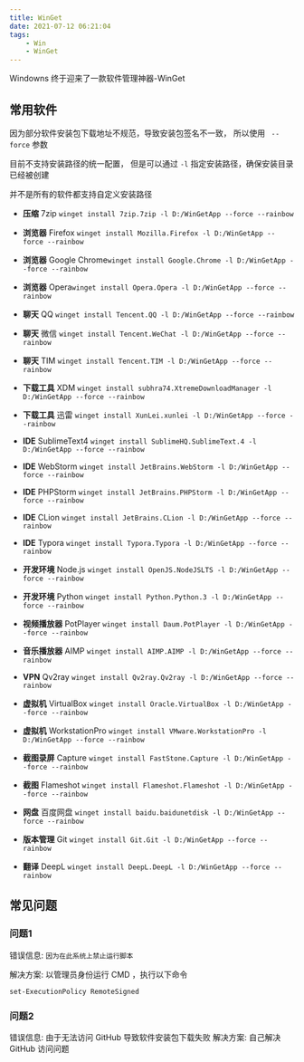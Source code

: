 ```yaml
---
title: WinGet
date: 2021-07-12 06:21:04
tags:
    - Win
    - WinGet
---
```


Windowns 终于迎来了一款软件管理神器-WinGet

<!-- more -->

## 常用软件

因为部分软件安装包下载地址不规范，导致安装包签名不一致， 所以使用 ` --force` 参数

目前不支持安装路径的统一配置， 但是可以通过 `-l` 指定安装路径，确保安装目录已经被创建

并不是所有的软件都支持自定义安装路径

- **压缩** 7zip `winget install 7zip.7zip -l D:/WinGetApp --force --rainbow`

- **浏览器**  Firefox `winget install Mozilla.Firefox -l D:/WinGetApp --force --rainbow`

- **浏览器**  Google Chrome`winget install Google.Chrome -l D:/WinGetApp --force --rainbow`

- **浏览器**  Opera`winget install Opera.Opera -l D:/WinGetApp --force --rainbow`

- **聊天** QQ `winget install Tencent.QQ -l D:/WinGetApp --force --rainbow`

- **聊天** 微信 `winget install Tencent.WeChat -l D:/WinGetApp --force --rainbow`

- **聊天** TIM `winget install Tencent.TIM -l D:/WinGetApp --force --rainbow`

- **下载工具** XDM `winget install subhra74.XtremeDownloadManager -l D:/WinGetApp --force --rainbow`

- **下载工具** 迅雷 `winget install XunLei.xunlei -l D:/WinGetApp --force --rainbow`

- **IDE** SublimeText4 `winget install SublimeHQ.SublimeText.4 -l D:/WinGetApp --force --rainbow`

- **IDE** WebStorm `winget install JetBrains.WebStorm -l D:/WinGetApp --force --rainbow`

- **IDE** PHPStorm `winget install JetBrains.PHPStorm -l D:/WinGetApp --force --rainbow`

- **IDE** CLion `winget install JetBrains.CLion -l D:/WinGetApp --force --rainbow`

- **IDE** Typora `winget install Typora.Typora -l D:/WinGetApp --force --rainbow`

- **开发环境** Node.js `winget install OpenJS.NodeJSLTS -l D:/WinGetApp --force --rainbow`

- **开发环境** Python `winget install Python.Python.3 -l D:/WinGetApp --force --rainbow`

- **视频播放器** PotPlayer `winget install Daum.PotPlayer -l D:/WinGetApp --force --rainbow`

- **音乐播放器**  AIMP `winget install AIMP.AIMP -l D:/WinGetApp --force --rainbow`

- **VPN** Qv2ray `winget install Qv2ray.Qv2ray -l D:/WinGetApp --force --rainbow`

- **虚拟机** VirtualBox `winget install Oracle.VirtualBox -l D:/WinGetApp --force --rainbow`

- **虚拟机** WorkstationPro `winget install VMware.WorkstationPro -l D:/WinGetApp --force --rainbow`

- **截图录屏** Capture `winget install FastStone.Capture -l D:/WinGetApp --force --rainbow`

- **截图**  Flameshot `winget install Flameshot.Flameshot -l D:/WinGetApp --force --rainbow`

- **网盘** 百度网盘 `winget install baidu.baidunetdisk -l D:/WinGetApp --force --rainbow`

- **版本管理** Git `winget install Git.Git -l D:/WinGetApp --force --rainbow`

- **翻译** DeepL `winget install DeepL.DeepL -l D:/WinGetApp --force --rainbow`

<!-- Vmware Workstation16 许可证密钥 -->
<!-- ZF3R0-FHED2-M80TY-8QYGC-NPKYF -->
<!-- YF390-0HF8P-M81RQ-2DXQE-M2UT6 -->
<!-- ZF71R-DMX85-08DQY-8YMNC-PPHV8 -->
<!-- ------------------------------ -->

<!-- FastStone Capture 注册码 序列号： -->
<!-- 用户名: bluman  -->
<!-- 注册码: VPISCJULXUFGDDXYAUYF  -->


## 常见问题

### 问题1

错误信息: `因为在此系统上禁止运行脚本`

解决方案: 以管理员身份运行 CMD ，执行以下命令

```
set-ExecutionPolicy RemoteSigned
```

### 问题2

错误信息: 由于无法访问 GitHub 导致软件安装包下载失败
解决方案: 自己解决 GitHub 访问问题
